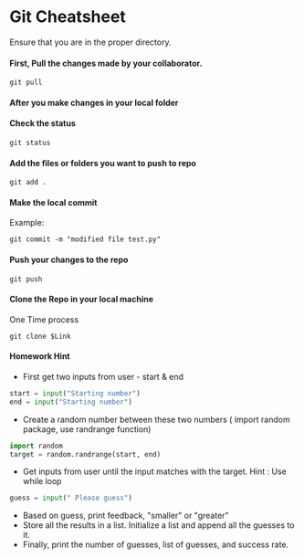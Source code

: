 
# Git Cheatsheet
Ensure that you are in the proper directory. 

#### First, Pull the changes made by your collaborator. 
```
git pull
```

#### After you make changes in your local folder 
#### Check the status
```
git status
```
#### Add the files or folders you want to push to repo
```
git add .
```
#### Make the local commit 
Example:
```
git commit -m "modified file test.py"
```

#### Push your changes to the repo 

```
git push
```

#### Clone the Repo in your local machine 
One Time process

```
git clone $Link
```

#### Homework Hint
* First get two inputs from user - start & end
```python
start = input("Starting number")
end = input("Starting number")
```

* Create a random number between these two numbers ( import random package, use randrange function) 
```python
import random
target = random.randrange(start, end)
```

* Get inputs from user until the input matches with the target. Hint : Use while loop
```python
guess = input(" Please guess") 
```

* Based on guess, print feedback, "smaller" or "greater"
* Store all the results in a list. Initialize a list and append all the guesses to it. 
* Finally, print the number of guesses, list of guesses, and success rate. 





